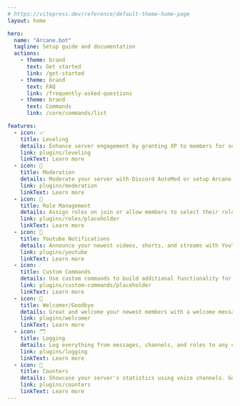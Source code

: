 ```yaml
---
# https://vitepress.dev/reference/default-theme-home-page
layout: home

hero:
  name: "Arcane.bot"
  tagline: Setup guide and documentation
  actions:
    - theme: brand
      text: Get started
      link: /get-started
    - theme: brand
      text: FAQ
      link: /frequently-asked-questions
    - theme: brand
      text: Commands
      link: /core/commands/list

features:
  - icon: 📈
    title: Leveling
    details: Enhance server engagement by granting XP to members for sending messages or for being in voice channels.
    link: plugins/leveling
    linkText: Learn more
  - icon: 🚨
    title: Moderation
    details: Moderate your server with Discord AutoMod or setup Arcane's moderation commands. Utilize logging so nothing goes unnoticed.
    link: plugins/moderation
    linkText: Learn more
  - icon: 🎨
    title: Role Management
    details: Assign roles on join or allow members to select their roles with reaction roles.
    link: plugins/roles/placeholder
    linkText: Learn more
  - icon: 🎥
    title: Youtube Notifications
    details: Announce your newest videos, shorts, and streams with Youtube notifications.
    link: plugins/youtube
    linkText: Learn more
  - icon: ⁄
    title: Custom Commands
    details: Use custom commands to build additional functionality for your server.
    link: plugins/custom-commands/placeholder
    linkText: Learn more
  - icon: 👋
    title: Welcomer/Goodbye
    details: Great and welcome your newest members with a welcome message, image, and reactions.
    link: plugins/welcomer
    linkText: Learn more
  - icon: 🗂️
    title: Logging
    details: Log everything from messages, channels, and roles to any channel of your choice.
    link: plugins/logging
    linkText: Learn more
  - icon: 👥
    title: Counters
    details: Showcase your server's statistics using voice channels. Goal counters can help you reach your member count goal!
    link: plugins/counters
    linkText: Learn more
---
```

